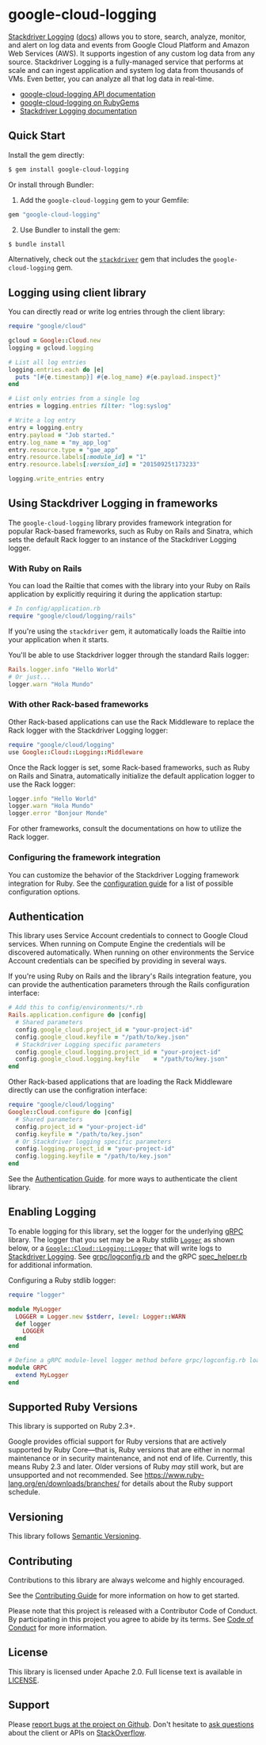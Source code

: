 # google-cloud-logging

[Stackdriver Logging](https://cloud.google.com/logging/) ([docs](https://cloud.google.com/logging/docs/)) allows you to store, search, analyze, monitor, and alert on log data and events from Google Cloud Platform and Amazon Web Services (AWS). It supports ingestion of any custom log data from any source. Stackdriver Logging is a fully-managed service that performs at scale and can ingest application and system log data from thousands of VMs. Even better, you can analyze all that log data in real-time.

- [google-cloud-logging API documentation](https://googleapis.github.io/google-cloud-ruby/docs/google-cloud-logging/latest)
- [google-cloud-logging on RubyGems](https://rubygems.org/gems/google-cloud-logging)
- [Stackdriver Logging documentation](https://cloud.google.com/logging/docs/)

## Quick Start

Install the gem directly:

```sh
$ gem install google-cloud-logging
```

Or install through Bundler:

1. Add the `google-cloud-logging` gem to your Gemfile:

```ruby
gem "google-cloud-logging"
```

2. Use Bundler to install the gem:

```sh
$ bundle install
```

Alternatively, check out the [`stackdriver`](../stackdriver) gem that includes
the `google-cloud-logging` gem.

## Logging using client library

You can directly read or write log entries through the client library:

```ruby
require "google/cloud"

gcloud = Google::Cloud.new
logging = gcloud.logging

# List all log entries
logging.entries.each do |e|
  puts "[#{e.timestamp}] #{e.log_name} #{e.payload.inspect}"
end

# List only entries from a single log
entries = logging.entries filter: "log:syslog"

# Write a log entry
entry = logging.entry
entry.payload = "Job started."
entry.log_name = "my_app_log"
entry.resource.type = "gae_app"
entry.resource.labels[:module_id] = "1"
entry.resource.labels[:version_id] = "20150925t173233"

logging.write_entries entry
```

## Using Stackdriver Logging in frameworks

The `google-cloud-logging` library provides framework integration for popular
Rack-based frameworks, such as Ruby on Rails and Sinatra, which sets the default
Rack logger to an instance of the Stackdriver Logging logger.

### With Ruby on Rails

You can load the Railtie that comes with the library into your Ruby
on Rails application by explicitly requiring it during the application startup:

```ruby
# In config/application.rb
require "google/cloud/logging/rails"
```

If you're using the `stackdriver` gem, it automatically loads the Railtie into
your application when it starts.

You'll be able to use Stackdriver logger through the standard Rails logger:

```ruby
Rails.logger.info "Hello World"
# Or just...
logger.warn "Hola Mundo"
```

### With other Rack-based frameworks

Other Rack-based applications can use the Rack Middleware to replace the Rack
logger with the Stackdriver Logging logger:

```ruby
require "google/cloud/logging"
use Google::Cloud::Logging::Middleware
```

Once the Rack logger is set, some Rack-based frameworks, such as Ruby on Rails
and Sinatra, automatically initialize the default application logger to use the
Rack logger:

```ruby
logger.info "Hello World"
logger.warn "Hola Mundo"
logger.error "Bonjour Monde"
```

For other frameworks, consult the documentations on how to utilize the Rack
logger.

### Configuring the framework integration

You can customize the behavior of the Stackdriver Logging framework integration
for Ruby. See the [configuration guide](../stackdriver/INSTRUMENTATION_CONFIGURATION.md) for a
list of possible configuration options.

## Authentication

This library uses Service Account credentials to connect to Google Cloud
services. When running on Compute Engine the credentials will be discovered
automatically. When running on other environments the Service Account
credentials can be specified by providing in several ways.

If you're using Ruby on Rails and the library's Rails integration feature, you
can provide the authentication parameters through the Rails configuration
interface:

```ruby
# Add this to config/environments/*.rb
Rails.application.configure do |config|
  # Shared parameters
  config.google_cloud.project_id = "your-project-id"
  config.google_cloud.keyfile = "/path/to/key.json"
  # Stackdriver Logging specific parameters
  config.google_cloud.logging.project_id = "your-project-id"
  config.google_cloud.logging.keyfile    = "/path/to/key.json"
end
```
Other Rack-based applications that are loading the Rack Middleware directly can
use the configration interface:

```ruby
require "google/cloud/logging"
Google::Cloud.configure do |config|
  # Shared parameters
  config.project_id = "your-project-id"
  config.keyfile = "/path/to/key.json"
  # Or Stackdriver logging specific parameters
  config.logging.project_id = "your-project-id"
  config.logging.keyfile = "/path/to/key.json"
end
```

See the [Authentication
Guide](https://googleapis.github.io/google-cloud-ruby/docs/google-cloud-logging/latest/file.AUTHENTICATION).
for more ways to authenticate the client library.

## Enabling Logging

To enable logging for this library, set the logger for the underlying [gRPC](https://github.com/grpc/grpc/tree/master/src/ruby) library. The logger that you set may be a Ruby stdlib [`Logger`](https://ruby-doc.org/stdlib-2.5.0/libdoc/logger/rdoc/Logger.html) as shown below, or a [`Google::Cloud::Logging::Logger`](https://googleapis.github.io/google-cloud-ruby/docs/google-cloud-logging/latest/Google/Cloud/Logging/Logger) that will write logs to [Stackdriver Logging](https://cloud.google.com/logging/). See [grpc/logconfig.rb](https://github.com/grpc/grpc/blob/master/src/ruby/lib/grpc/logconfig.rb) and the gRPC [spec_helper.rb](https://github.com/grpc/grpc/blob/master/src/ruby/spec/spec_helper.rb) for additional information.

Configuring a Ruby stdlib logger:

```ruby
require "logger"

module MyLogger
  LOGGER = Logger.new $stderr, level: Logger::WARN
  def logger
    LOGGER
  end
end

# Define a gRPC module-level logger method before grpc/logconfig.rb loads.
module GRPC
  extend MyLogger
end
```

## Supported Ruby Versions

This library is supported on Ruby 2.3+.

Google provides official support for Ruby versions that are actively supported
by Ruby Core—that is, Ruby versions that are either in normal maintenance or in
security maintenance, and not end of life. Currently, this means Ruby 2.3 and
later. Older versions of Ruby _may_ still work, but are unsupported and not
recommended. See https://www.ruby-lang.org/en/downloads/branches/ for details
about the Ruby support schedule.

## Versioning

This library follows [Semantic Versioning](http://semver.org/).

## Contributing

Contributions to this library are always welcome and highly encouraged.

See the [Contributing
Guide](https://googleapis.github.io/google-cloud-ruby/docs/google-cloud-logging/latest/file.CONTRIBUTING)
for more information on how to get started.

Please note that this project is released with a Contributor Code of Conduct. By
participating in this project you agree to abide by its terms. See [Code of
Conduct](https://googleapis.github.io/google-cloud-ruby/docs/google-cloud-logging/latest/file.CODE_OF_CONDUCT)
for more information.

## License

This library is licensed under Apache 2.0. Full license text is available in
[LICENSE](https://googleapis.github.io/google-cloud-ruby/docs/google-cloud-logging/latest/file.LICENSE).

## Support

Please [report bugs at the project on
Github](https://github.com/googleapis/google-cloud-ruby/issues). Don't
hesitate to [ask
questions](http://stackoverflow.com/questions/tagged/google-cloud-platform+ruby)
about the client or APIs on [StackOverflow](http://stackoverflow.com).

